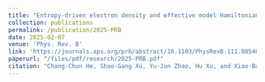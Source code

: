 ```yaml
---
title: "Entropy-driven electron density and effective model Hamiltonian for boron systems"
collection: publications
permalink: /publication/2025-PRB
date: 2025-02-07
venue: 'Phys. Rev. B'
link: 'https://journals.aps.org/prb/abstract/10.1103/PhysRevB.111.085408'
paperurl: "/files/pdf/research/2025-PRB.pdf"
citation: "Chang-Chun He, Shao-Gang Xu, Yu-Jun Zhao, Hu Xu, and Xiao-Bao Yang  &quot;Entropy-driven electron density and effective model Hamiltonian for boron systems.&quot; <i>Phys. Rev. B</i> 111, 085408 (2025) <br> doi: https://doi.org/10.1103/PhysRevB.111.085408"
---
```

